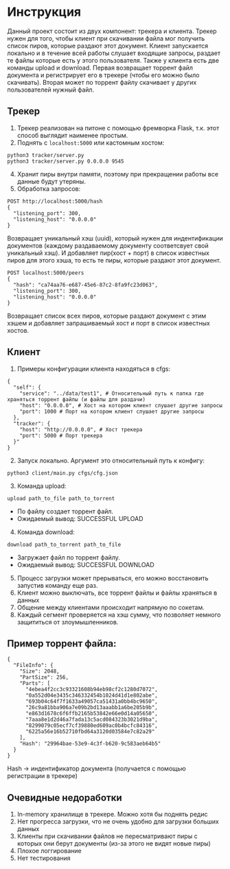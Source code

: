 # Инструкция

Данный проект состоит из двух компонент: трекера и клиента. Трекер нужен для того, чтобы клиент при скачивании файла мог получить список пиров, которые раздают этот документ. Клиент запускается локально и в течение всей работы слушает входящие запросы, раздает те файлы которые есть у этого пользователя. Также у клиента есть две команды upload и download. Первая возвращает торрент файл документа и регистрирует его в трекере (чтобы его можно было скачивать).
Вторая может по торрент файлу скачивает у других пользователей нужный файл. 

## Трекер

1. Трекер реализован на питоне с помощью фремворка Flask, т.к. этот способ выглядит наименее простым.
2. Поднять с `localhost:5000` или кастомным хостом:
```
python3 tracker/server.py
python3 tracker/server.py 0.0.0.0 9545
```
4. Хранит пиры внутри памяти, поэтому при прекращении работы все данные будут утеряны.
5. Обработка запросов:
```
POST http://localhost:5000/hash 
{
  "listening_port": 300,
  "listening_host": "0.0.0.0"
}
```
Возвращает уникальный хэш (uuid), который нужен для индентификации документов (каждому раздаваемому документу соответсвует свой уникальный хэш). И добавляет пир(хост + порт) в список известных пиров для этого хэша, то есть те пиры, которые раздают этот документ. 
```
POST localhost:5000/peers
{
  "hash": "ca74aa76-e687-45e6-87c2-8fa9fc23d063",
  "listening_port": 300,
  "listening_host": "0.0.0.0"
}
```
Возвращает список всех пиров, которые раздают документ с этим хэшем и добавляет запрашиваемый хост и порт в список известных хостов.

## Клиент

1. Примеры конфигурации клиента находяться в cfgs:
```
{
  "self": {
    "service": "../data/test1", # Относительный путь к папка где храняться торрент файлы (и файлы для раздачи)
    "host": "0.0.0.0", # Хост на котором клиент слушает другие запросы
    "port": 1000 # Порт на котором клиент слушает другие запросы
  },
  "tracker": {
    "host": "http://0.0.0.0", # Хост трекера
    "port": 5000 # Порт трекера
  }"
}
```
2. Запуск локально. Аргумент это относительный путь к конфигу:
```
python3 client/main.py cfgs/cfg.json
```
3. Команда upload:
  ```
  upload path_to_file path_to_torrent
  ```
  - По файлу создает торрент файл. 
  - Ожидаемый вывод: SUCCESSFUL UPLOAD
4. Команда download:
  ```
  download path_to_torrent path_to_file
  ```
 - Загружает файл по торрент файлу. 
 - Ожидаемый вывод: SUCCESSFUL DOWNLOAD 
5. Процесс загрузки может прерываться, его можно восстановить запустив команду еще раз.
6. Клиент можно выключать, все торрент файлы и файлы храняться в данных
7. Общение между клиентами происходит напрямую по сокетам. 
8. Каждый сегмент проверяется на хэш сумму, что позволяет немного защититься от злоумышленников. 

## Пример торрент файла:
```
{
  "FileInfo": {
    "Size": 2048,
    "PartSize": 256,
    "Parts": [
      "4ebea4f2cc3c93321608b94eb98cf2c1280d7072",
      "0a552d04e3435c346332454b1024d41d1e802abe",
      "693b04c64f7f1633a49057ca51431a0bb4bc9650",
      "26c9a81bba906a7e09b2bd13aaabb1a6be205b9b",
      "e863d1678c6f6ffb2165b53842e66e0d14a05650",
      "7aaa8e1d2d46a7fada13c5acd084323b3021d9ba",
      "8299079c05ecf7cf39880ed609ac0b4bcfc84316",
      "6225a56e16b52710fbd64a3120d03584e7c82a29"
    ],
    "Hash": "29964bae-53e9-4c3f-b620-9c583aeb64b5"
  }
}
```
Hash -> индентификатор документа (получается с помощью регистрации в трекере)

## Очевидные недоработки
1. In-memory хранилище в трекере. Можно хотя бы поднять редис
2. Нет прогресса загрузки, что не очень удобно для загрузки больших данных
3. Клиенты при скачивании файлов не пересматривают пиры с которых они берут документы (из-за этого не видят новые пиры)
4. Плохое логгирование
5. Нет тестирования
